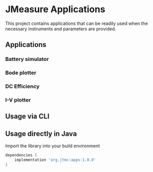 # JMeasure Applications

This project contains applications that can be readily used when the necessary instruments and parameters are provided.

## Applications

### Battery simulator

### Bode plotter

### DC Efficiency

### I-V plotter

## Usage via CLI

## Usage directly in Java

Import the library into your build environment

```gradle
dependencies {
	implementation 'org.jtmc:apps:1.0.0'
}
```